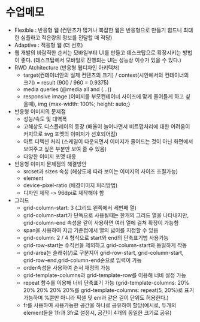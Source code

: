 # 수업메모
  * Flexible : 반응형 웹 (컨텐츠가 많거나 복잡한 웹은 반응형으로 만들기 힘드니 최대한 심플하고 적은량의 정보를 전달할 때 적당)
  * Adaptive : 적응형 웹 (더 선호)
  * 웹 개발의 바람직한 순서는 모바일부터 UI를 만들고 데스크탑으로 확장시키는 방법이 좋다. (데스크탑에서 모바일로 진행되는 UI는 성능상 이슈가 있을 수 있다.)
  * RWD Atchitecture (반응형 웹디자인 아키텍쳐)
    * target(컨테이너안의 실제 컨텐츠의 크기) / context(시안에서의 컨테이너의 크기) = result (900 / 960 = 0.9375)
    * media queries (@media all and (...))
    * responsive image (이미지를 부모컨테이너 사이즈에 맞게 줄어들게 하고 싶을때), img {max-width: 100%; height: auto;}
  * 반응형 이미지의 문제점
    * 성능/속도 및 대역폭 
    * 고해상도 디스플레이의 등장 (배율이 늘어나면서 비트맵처리에 대한 어려움이 커지므로 svg 포멧의 이미지가 선호되어짐)
    * 아트 디렉션 처리 (스케일이 다운되면서 이미지가 줄어드는 것이 아닌 화면에서 보여주고 싶은 부분만 보여 줄 수 있음)
    * 다양한 이미지 포맷 대응
  * 반응형 이미지 문제점의 해결방안
    * srcset과 sizes 속성 (해상도에 따라 보이는 이미지의 사이즈 조절가능)
    * <picture> element 
    * device-pixel-ratio (배경이미지 처리방법)
    * 디자인 제작 -> 96dpi로 제작해야 함
  * 그리드
    * grid-column-start: 3 (그리드 왼쪽에서 세번째 열)
    * grid-column-start가 단독으로 사용될때는 한개의 그리드 열을 나타내지만, grid-column-end 속성을 같이 사용하면 여러 열에 걸쳐 확장이 가능함
    * span을 사용하여 지금 기준점에서 열의 넓이를 지정할 수 있음
    * grid-column: 2 / 4 형식으로 start와 end의 단축표기법 사용가능
    * grid-row-start는 수직선을 제외하고 grid-column-start와 동일하게 작동
    * grid-area는 슬래쉬(/)로 구분지어 grid-row-start, grid-column-start, grid-row-end,grid-column-end순으로 입력이 가능
    * order속성을 사용하여 순서 재정의 가능
    * grid-template-columns과 grid-template-row를 이용해 너비 설정 가능
    * repeat 함수를 이용해 너비 단축표기 가능 (grid-template-columns: 20% 20% 20% 20% 20%를 grid-template-columns: repeat(5, 20%)로 표기가능하며 %뿐만 아니라 픽셀 및 em과 같은 길이 단위도 허용한다.)
    * fr를 사용하여 사용가능한 공간을 하나로 공유하여 할당(예시로, 두개의 element들을 1fr과 3fr로 설정시, 공간이 4개의 동일한 크기로 공유)